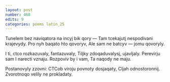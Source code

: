 ```yaml
---
layout: post
number: 460
edits: 9
categories: poems latin_25
---
```


Tunelem bez naviqatora na incyj bik qory — 
Tam tcekajutj nespodivani krajevydy.
Pro nyh baqato hto qovoryv, 
Ale sam ne batcyv — jomu qovoryly. 

I ti, ctco rozkazuvaly, fantazuvaly,
Tiljky zdoqaduvalysj, ujavljaly.
Perevirju sam 
I narecti vznaju.
Rozpoviv by i vam, 
Ta naqody ne maju. 

Postanovyly zzovni:
CTCob viroju povnoty dosjaqaty,
Cljah odnostoronnij.
Zvorotnoqo velily ne prokladaty.
